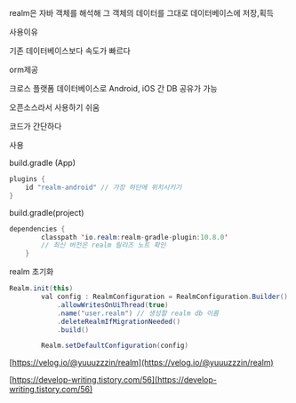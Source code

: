 realm은 자바 객체를 해석해 그 객체의 데이터를 그대로 데이터베이스에 저장,획득

사용이유

기존 데이터베이스보다 속도가 빠르다

orm제공

크로스 플랫폼 데이터베이스로 Android, iOS 간 DB 공유가 가능

오픈소스라서 사용하기 쉬움

코드가 간단하다

사용

build.gradle (App)

```java
plugins {
    id "realm-android" // 가장 하단에 위치시키기
}
```

build.gradle(project)

```java
dependencies {
        classpath 'io.realm:realm-gradle-plugin:10.8.0'
        // 최신 버전은 realm 릴리즈 노트 확인
    }
```

realm 초기화

```java
Realm.init(this)
        val config : RealmConfiguration = RealmConfiguration.Builder()
            .allowWritesOnUiThread(true)
            .name("user.realm") // 생성할 realm db 이름
            .deleteRealmIfMigrationNeeded()
            .build()

        Realm.setDefaultConfiguration(config)
```

[https://velog.io/@yuuuzzzin/realm](https://velog.io/@yuuuzzzin/realm)

[https://develop-writing.tistory.com/56](https://develop-writing.tistory.com/56)
